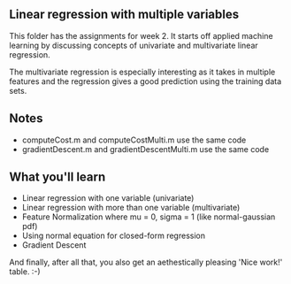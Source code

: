 ## Linear regression with multiple variables

This folder has the assignments for week 2. It starts off applied machine learning by discussing concepts of univariate and multivariate linear regression. 

The multivariate regression is especially interesting as it takes in multiple features and the regression gives a good prediction using the training data sets. 

## Notes
  - computeCost.m and computeCostMulti.m use the same code
  - gradientDescent.m and gradientDescentMulti.m use the same code

## What you'll learn
  - Linear regression with one variable (univariate)
  - Linear regression with more than one variable (multivariate)
  - Feature Normalization where mu = 0, sigma = 1 (like normal-gaussian pdf)
  - Using normal equation for closed-form regression
  - Gradient Descent 

And finally, after all that, you also get an aethestically pleasing 'Nice work!' table. :-)
